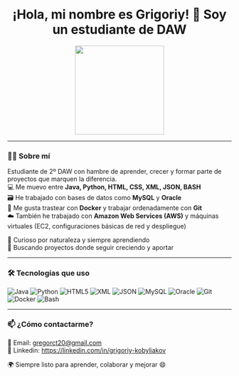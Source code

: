 <h1 align="center">¡Hola, mi nombre es Grigoriy! 👋 Soy un estudiante de DAW</h1>

<p align="center">
  <img src="https://media.giphy.com/media/13HgwGsXF0aiGY/giphy.gif" width="200" />
</p>

---

### 👨‍💻 Sobre mí

Estudiante de 2º DAW con hambre de aprender, crecer y formar parte de proyectos que marquen la diferencia.  
💻 Me muevo entre **Java, Python, HTML, CSS, XML, JSON, BASH**  
🗃️ He trabajado con bases de datos como **MySQL** y **Oracle**  
🐳 Me gusta trastear con **Docker** y trabajar ordenadamente con **Git**  
☁️ También he trabajado con **Amazon Web Services (AWS)** y máquinas virtuales (EC2, configuraciones básicas de red y despliegue)
  
🧠 Curioso por naturaleza y siempre aprendiendo  
🎯 Buscando proyectos donde seguir creciendo y aportar

---

### 🛠️ Tecnologías que uso

![Java](https://img.shields.io/badge/Java-ED8B00?style=for-the-badge&logo=java&logoColor=white)
![Python](https://img.shields.io/badge/Python-3670A0?style=for-the-badge&logo=python&logoColor=ffdd54)
![HTML5](https://img.shields.io/badge/HTML5-e34c26?style=for-the-badge&logo=html5&logoColor=white)
![XML](https://img.shields.io/badge/XML-0066cc?style=for-the-badge&logo=xml&logoColor=white)
![JSON](https://img.shields.io/badge/JSON-000000?style=for-the-badge&logo=json&logoColor=white)
![MySQL](https://img.shields.io/badge/MySQL-00758F?style=for-the-badge&logo=mysql&logoColor=white)
![Oracle](https://img.shields.io/badge/Oracle-F80000?style=for-the-badge&logo=oracle&logoColor=white)
![Git](https://img.shields.io/badge/Git-F05032?style=for-the-badge&logo=git&logoColor=white)
![Docker](https://img.shields.io/badge/Docker-2496ED?style=for-the-badge&logo=docker&logoColor=white)
![Bash](https://img.shields.io/badge/Bash-4EAA25?style=for-the-badge&logo=gnubash&logoColor=white)


---

### 📫 ¿Cómo contactarme?

📩 Email: gregorct20@gmail.com  
💼 Linkedin: https://linkedin.com/in/grigoriy-kobyliakov

🌍 Siempre listo para aprender, colaborar y mejorar 😄
